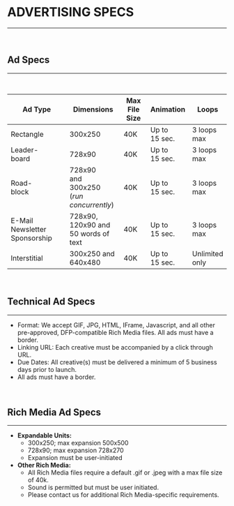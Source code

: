 
<!--Start: left side body-->
# ADVERTISING SPECS
---

<br />

## Ad Specs
---

<br />

|Ad Type|Dimensions|Max File Size|Animation|Loops|
|-------|----------|-------------|---------|-----|
|Rectangle|300x250|40K|Up to<br />15 sec.|3 loops<br />max|
|Leader-<br />board|728x90|40K|Up to<br />15 sec.|3 loops<br />max|
|Road-<br />block|728x90<br />and<br />300x250<br />(<i>run concurrently</i>)|40K|Up to<br />15 sec.|3 loops<br />max|
|E-Mail Newsletter Sponsorship|728x90,<br />120x90 and<br />50 words of text|40K|Up to<br />15 sec.|3 loops<br />max|
|Interstitial|300x250 and<br />640x480 |40K|Up to<br />15 sec.|Unlimited<br />only|

<br />

## Technical Ad Specs
---
* Format: We accept GIF, JPG, HTML, IFrame, Javascript, and all other pre-approved,
DFP-compatible Rich Media files. All ads must have a border.
* Linking URL: Each creative must be accompanied by a click through URL.
* Due Dates: All creative(s) must be delivered a minimum of 5 business days prior to launch.
* All ads must have a border.

<br />

## Rich Media Ad Specs
---
* **Expandable Units:**
    - 300x250; max expansion 500x500
    - 728x90; max expansion 728x270
    - Expansion must be user-initiated
* **Other Rich Media:**
    - All Rich Media files require a default .gif or .jpeg with a max file size of 40k.
    - Sound is permitted but must be user initiated.
    - Please contact us for additional Rich Media-specific requirements.

<br />
